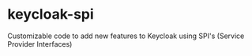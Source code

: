 # keycloak-spi
Customizable code to add new features to Keycloak using SPI's (Service Provider Interfaces)
